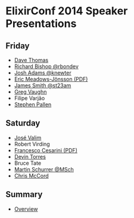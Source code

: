 ElixirConf 2014 Speaker Presentations
========

Friday
------

* [Dave Thomas](https://www.dropbox.com/sh/aw3sl4jabwzd1nk/AADZygogLFN17hWUHN6YtJdBa)
* [Richard Bishop @rbondev](https://speakerdeck.com/rbishop/the-first-few-sips)
* [Josh Adams @knewter](https://docs.google.com/a/relyworks.com/presentation/d/1PqyURkQuxSGdMmdb-Y8p-P1lsW_4CV9z6Kg8RsHXf2g/edit#slide=id.p)
* [Eric Meadows-Jönsson (PDF)](https://www.dropbox.com/s/c90dtwhngsutvo9/hex.pdf)
* [James Smith @st23am](https://speakerdeck.com/st23am/writing-command-line-applications-in-elixir)
* [Greg Vaughn](http://www.slideshare.net/GregVaughn/elixir-elevated?utm_campaign=ss_search&utm_medium=default&utm_source=1&qid=da2e4252-d5d1-4723-afc7-08cac4c7bfc7&v=default&b=&from_search=1)
* Filipe Varjão
* [Stephen Pallen](pallen/ElixirConf-Pallen.pdf)

Saturday
--------

* [José Valim](valim/2014.07.26-Elixir-Past-Future-Elixirconf.pdf)
* Robert Virding
* [Francesco Cesarini (PDF)](francesco/Thinking-Functional-OSCON.ppt.pdf)
* [Devin Torres](torres/excitement.pdf)
* Bruce Tate
* [Martin Schurrer  @MSch](https://speakerdeck.com/msch/game-servers-in-otp)
* [Chris McCord](http://slides.com/chrismccord/rise-of-the-phoenix/)

Summary
-------

* [Overview](https://gist.github.com/rob-brown/3c9ce55c43202258f208 "Overview")
